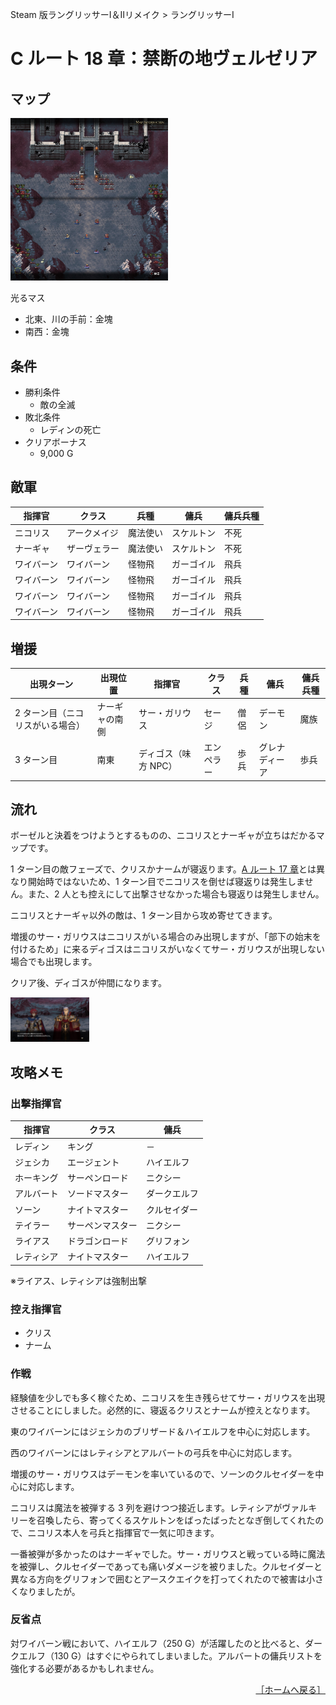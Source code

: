 Steam 版ラングリッサーⅠ＆Ⅱリメイク > ラングリッサーⅠ

# C ルート 18 章：禁断の地ヴェルゼリア

## マップ

<div>
  <img src="../images/Chapter18C/Map18C.jpg" width="50%">
</div>

光るマス
- 北東、川の手前：金塊
- 南西：金塊

## 条件

- 勝利条件
    - 敵の全滅
- 敗北条件
    - レディンの死亡
- クリアボーナス
    - 9,000 G

## 敵軍

|指揮官|クラス|兵種|傭兵|傭兵兵種|
|---|---|---|---|---|
|ニコリス|アークメイジ|魔法使い|スケルトン|不死|
|ナーギャ|ザーヴェラー|魔法使い|スケルトン|不死|
|ワイバーン|ワイバーン|怪物飛|ガーゴイル|飛兵|
|ワイバーン|ワイバーン|怪物飛|ガーゴイル|飛兵|
|ワイバーン|ワイバーン|怪物飛|ガーゴイル|飛兵|
|ワイバーン|ワイバーン|怪物飛|ガーゴイル|飛兵|

## 増援

|出現ターン|出現位置|指揮官|クラス|兵種|傭兵|傭兵兵種|
|---|---|---|---|---|---|---|
|2 ターン目（ニコリスがいる場合）|ナーギャの南側|サー・ガリウス|セージ|僧侶|デーモン|魔族|
|3 ターン目|南東|ディゴス（味方 NPC）|エンペラー|歩兵|グレナディーア|歩兵|

## 流れ

ボーゼルと決着をつけようとするものの、ニコリスとナーギャが立ちはだかるマップです。

1 ターン目の敵フェーズで、クリスかナームが寝返ります。[A ルート 17 章](Chapter17A.md)とは異なり開始時ではないため、1 ターン目でニコリスを倒せば寝返りは発生しません。また、2 人とも控えにして出撃させなかった場合も寝返りは発生しません。

ニコリスとナーギャ以外の敵は、1 ターン目から攻め寄せてきます。

増援のサー・ガリウスはニコリスがいる場合のみ出現しますが、「部下の始末を付けるため」に来るディゴスはニコリスがいなくてサー・ガリウスが出現しない場合でも出現します。

クリア後、ディゴスが仲間になります。
<div>
  <img src="../images/Chapter18C/Digos.jpg" width="25%">
</div>

## 攻略メモ

### 出撃指揮官

|指揮官|クラス|傭兵|
|---|---|---|
|レディン|キング|－|
|ジェシカ|エージェント|ハイエルフ|
|ホーキング|サーペンロード|ニクシー|
|アルバート|ソードマスター|ダークエルフ|
|ソーン|ナイトマスター|クルセイダー|
|テイラー|サーペンマスター|ニクシー|
|ライアス|ドラゴンロード|グリフォン|
|レティシア|ナイトマスター|ハイエルフ|

※ライアス、レティシアは強制出撃

### 控え指揮官

- クリス
- ナーム

### 作戦

経験値を少しでも多く稼ぐため、ニコリスを生き残らせてサー・ガリウスを出現させることにしました。必然的に、寝返るクリスとナームが控えとなります。

東のワイバーンにはジェシカのブリザード＆ハイエルフを中心に対応します。

西のワイバーンにはレティシアとアルバートの弓兵を中心に対応します。

増援のサー・ガリウスはデーモンを率いているので、ソーンのクルセイダーを中心に対応します。

ニコリスは魔法を被弾する 3 列を避けつつ接近します。レティシアがヴァルキリーを召喚したら、寄ってくるスケルトンをばったばったとなぎ倒してくれたので、ニコリス本人を弓兵と指揮官で一気に叩きます。

一番被弾が多かったのはナーギャでした。サー・ガリウスと戦っている時に魔法を被弾し、クルセイダーであっても痛いダメージを被りました。クルセイダーと異なる方向をグリフォンで囲むとアースクエイクを打ってくれたので被害は小さくなりましたが。

### 反省点

対ワイバーン戦において、ハイエルフ（250 G）が活躍したのと比べると、ダークエルフ（130 G）はすぐにやられてしまいました。アルバートの傭兵リストを強化する必要があるかもしれません。

<div align="right">
  <a href="../README.md">［ホームへ戻る］</a>
</div>
